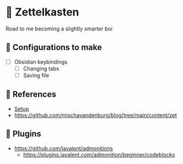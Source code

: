# 📖 Zettelkasten

Road to me becoming a slightly smarter boi

## 📃 Configurations to make
- [ ] Obsidian keybindings
	- [ ] Changing tabs
	- [ ] Saving file
## 🥋 References

- [Setup](https://www.youtube.com/watch?v=E6ySG7xYgjY&t)
- https://github.com/mischavandenburg/blog/tree/main/content/zet

## 🦾 Plugins

- https://github.com/javalent/admonitions
  - https://plugins.javalent.com/admonition/beginner/codeblocks
